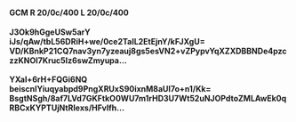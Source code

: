#### GCM R 20/0c/400 L 20/0c/400
**J3Ok9hGgeUSw5arY**<br/>**iJs/qAw/tbL56DRiH+we/0ce2TaIL2EtEjnY/kFJXgU=**<br/>**VD/KBnkP21CQ7nav3yn7yzeauj8gs5esVN2+vZPypvYqXZXDBBNDe4pzczzKNOI7Kruc5Iz6swZmyupa...**<br/><br/>
**YXal+6rH+FQGi6NQ**<br/>**beiscnIYiuqyabpd9PngXRUxS90ixnM8aUI7o+n1/Kk=**<br/>**BsgtNSgh/8af7LVd7GKFtkO0WU7m1rHD3U7Wt52uNJOPdtoZMLAwEk0qRBCxKYPTUjNtRIexs/HFvlfh...**